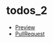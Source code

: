 # todos_2
- [Preview](https://ivanpoberezhniuk.github.io/todos_2/)
- [PullRequest](https://github.com/mag1ckdrak0n/todos_2/pull/1/files)
